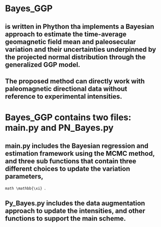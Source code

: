 # Bayes_GGP
## is written in Phython tha implements a Bayesian approach to estimate the time-average geomagnetic field mean and paleosecular variation and their uncertainties underpinned by the projected normal distribution through the generalized GGP model. 
## The proposed method can directly work with paleomagnetic directional data without reference to experimental intensities.
# Bayes_GGP contains two files: main.py and PN_Bayes.py
## main.py includes the Bayesian regression and estimation framework using the MCMC method, and three sub functions that contain three different choices to update the variation parameters, 
```math \mathbb{\xi} ```.  
## Py_Bayes.py includes the data augmentation approach to update the intensities, and other functions to support the main scheme.  
